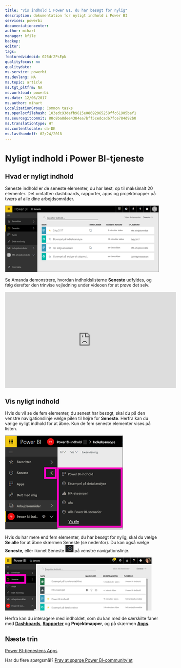 ```yaml
---
title: "Vis indhold i Power BI, du har besøgt for nylig"
description: dokumentation for nyligt indhold i Power BI
services: powerbi
documentationcenter: 
author: mihart
manager: kfile
backup: 
editor: 
tags: 
featuredvideoid: G26dr2PsEpk
qualityfocus: no
qualitydate: 
ms.service: powerbi
ms.devlang: NA
ms.topic: article
ms.tgt_pltfrm: NA
ms.workload: powerbi
ms.date: 12/06/2017
ms.author: mihart
LocalizationGroup: Common tasks
ms.openlocfilehash: 103edc93dafb9615e08692965258ffc61905baf1
ms.sourcegitcommit: 88c8ba8dee4384ea7bff5cedcad67fce784d92b0
ms.translationtype: HT
ms.contentlocale: da-DK
ms.lasthandoff: 02/24/2018
---
```

# <a name="recent-content-in-power-bi-service"></a>**Nyligt** indhold i Power BI-tjeneste


## <a name="what-is-recent-content"></a>Hvad er nyligt indhold
Seneste indhold er de seneste elementer, du har læst, op til maksimalt 20 elementer.  Det omfatter: dashboards, rapporter, apps og projektmapper på tværs af alle dine arbejdsområder.

![](media/service-recent/power-bi-recent-screen.png)

Se Amanda demonstrere, hvordan indholdslisterne **Seneste** udfyldes, og følg derefter den trinvise vejledning under videoen for at prøve det selv.

<iframe width="560" height="315" src="https://www.youtube.com/embed/G26dr2PsEpk" frameborder="0" allowfullscreen></iframe>

## <a name="display-recent-content"></a>Vis nyligt indhold
Hvis du vil se de fem elementer, du senest har besøgt, skal du på den venstre navigationslinje vælge pilen til højre for **Seneste**.  Herfra kan du vælge nyligt indhold for at åbne. Kun de fem seneste elementer vises på listen.

![](media/service-recent/power-bi-recent-flyout-new.png)

Hvis du har mere end fem elementer, du har besøgt for nylig, skal du vælge **Se alle** for at åbne skærmen Seneste (se nedenfor). Du kan også vælge **Seneste**, eller ikonet Seneste ![](media/service-recent/power-bi-recent-icon.png) på venstre navigationslinje.

![](media/service-recent/power-bi-recent-list.png)

Herfra kan du interagere med indholdet, som du kan med de særskilte faner med [**Dashboards**](service-dashboards.md), [**Rapporter**](service-reports.md) og **Projektmapper**, og på skærmen [**Apps**](service-install-use-apps.md).

## <a name="next-steps"></a>Næste trin
[Power BI-tjenestens Apps](service-install-use-apps.md)

Har du flere spørgsmål? [Prøv at spørge Power BI-community'et](http://community.powerbi.com/)

